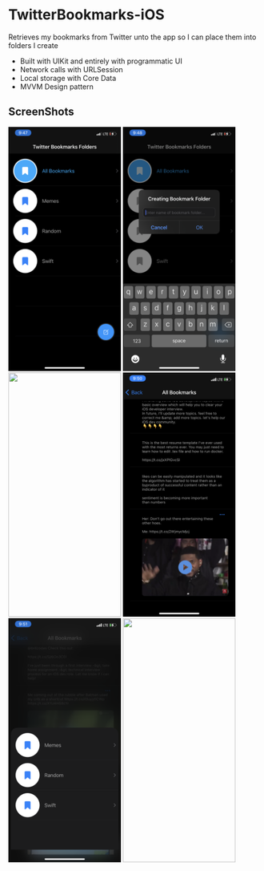 # TwitterBookmarks-iOS
Retrieves my bookmarks from Twitter unto the app so I can place them into folders I create 
- Built with UIKit and entirely with programmatic UI
- Network calls with URLSession
- Local storage with Core Data
- MVVM Design pattern

## ScreenShots


<img src="https://raw.githubusercontent.com/pfilmintz/TwitterBookmarks-iOS/main/assets/a.png" width="225" height="487">
<img src="https://raw.githubusercontent.com/pfilmintz/TwitterBookmarks-iOS/main/assets/b.png" width="225" height="487">
<img src="https://raw.githubusercontent.com/pfilmintz/TwitterBookmarks-iOS/main/assets/c.png" width="225" height="487">
<img src="https://raw.githubusercontent.com/pfilmintz/TwitterBookmarks-iOS/main/assets/d.png" width="225" height="487">
<img src="https://raw.githubusercontent.com/pfilmintz/TwitterBookmarks-iOS/main/assets/e.png" width="225" height="487">
<img src="https://raw.githubusercontent.com/pfilmintz/TwitterBookmarks-iOS/main/assets/f.png" width="225" height="487">
